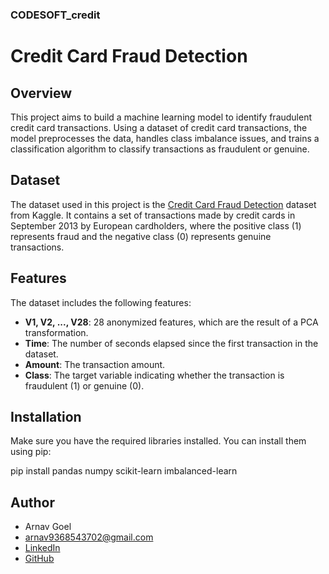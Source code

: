 ### CODESOFT_credit
# Credit Card Fraud Detection

## Overview

This project aims to build a machine learning model to identify fraudulent credit card transactions. Using a dataset of credit card transactions, the model preprocesses the data, handles class imbalance issues, and trains a classification algorithm to classify transactions as fraudulent or genuine.

## Dataset

The dataset used in this project is the [Credit Card Fraud Detection](https://www.kaggle.com/datasets/mlg-ulb/creditcardfraud) dataset from Kaggle. It contains a set of transactions made by credit cards in September 2013 by European cardholders, where the positive class (1) represents fraud and the negative class (0) represents genuine transactions.

## Features

The dataset includes the following features:

- **V1, V2, ..., V28**: 28 anonymized features, which are the result of a PCA transformation.
- **Time**: The number of seconds elapsed since the first transaction in the dataset.
- **Amount**: The transaction amount.
- **Class**: The target variable indicating whether the transaction is fraudulent (1) or genuine (0).

## Installation

Make sure you have the required libraries installed. You can install them using pip:

pip install pandas numpy scikit-learn imbalanced-learn


## Author
- Arnav Goel
- arnav9368543702@gmail.com
- [LinkedIn](https://www.linkedin.com/in/arnav-goel-491103262/)
- [GitHub](https://github.com/arnav108276)
